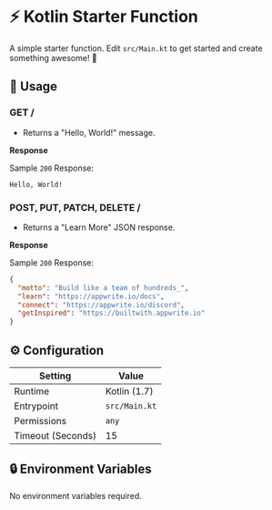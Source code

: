 # ⚡ Kotlin Starter Function

A simple starter function. Edit `src/Main.kt` to get started and create something awesome! 🚀

## 🧰 Usage

### GET /

- Returns a "Hello, World!" message.

**Response**

Sample `200` Response:

```text
Hello, World!
```

### POST, PUT, PATCH, DELETE /

- Returns a "Learn More" JSON response.

**Response**

Sample `200` Response:

```json
{
  "motto": "Build like a team of hundreds_",
  "learn": "https://appwrite.io/docs",
  "connect": "https://appwrite.io/discord",
  "getInspired": "https://builtwith.appwrite.io"
}
```

## ⚙️ Configuration

| Setting           | Value         |
| ----------------- | ------------- |
| Runtime           | Kotlin (1.7)  |
| Entrypoint        | `src/Main.kt` |
| Permissions       | `any`         |
| Timeout (Seconds) | 15            |

## 🔒 Environment Variables

No environment variables required.
